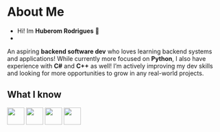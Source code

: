 # About Me

-  Hi! Im **Huberom Rodrigues** 👋
-  
An aspiring **backend software dev** who loves learning backend systems and applications!
While currently more focused on **Python**, I also have experience with **C#** and **C++** as well!
I’m actively improving my dev skills and looking for more opportunities to grow in any real-world projects.

## What I know
<img src="https://cdn.jsdelivr.net/gh/devicons/devicon/icons/python/python-original.svg" width="40"/> <img src="https://cdn.jsdelivr.net/gh/devicons/devicon/icons/cplusplus/cplusplus-original.svg" width="40"/> <img src="https://cdn.jsdelivr.net/gh/devicons/devicon/icons/csharp/csharp-original.svg" width="40"/> <img src="https://cdn.jsdelivr.net/gh/devicons/devicon/icons/vscode/vscode-original.svg" width="40"/>
<!---
huberomrodrigues13/huberomrodrigues13 is a ✨ special ✨ repository because its `README.md` (this file) appears on your GitHub profile.
You can click the Preview link to take a look at your changes.
--->
